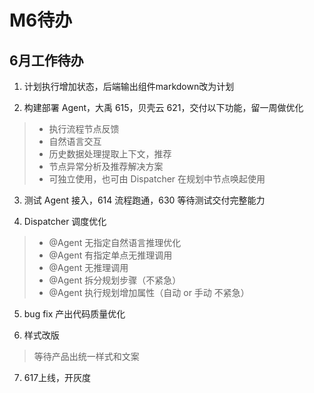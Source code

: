 # M6待办

## 6月工作待办

1. 计划执行增加状态，后端输出组件markdown改为计划

2. 构建部署 Agent，大禹 615，贝壳云 621，交付以下功能，留一周做优化
> * 执行流程节点反馈
> * 自然语言交互
> * 历史数据处理提取上下文，推荐
> * 节点异常分析及推荐解决方案
> * 可独立使用，也可由 Dispatcher 在规划中节点唤起使用

3. 测试 Agent 接入，614 流程跑通，630 等待测试交付完整能力

4. Dispatcher 调度优化
> * @Agent 无指定自然语言推理优化
> * @Agent 有指定单点无推理调用
> * @Agent 无推理调用
> * @Agent 拆分规划步骤（不紧急）
> * @Agent 执行规划增加属性（自动 or 手动  不紧急）

5. bug fix 产出代码质量优化

6. 样式改版
> 等待产品出统一样式和文案

7. 617上线，开灰度

